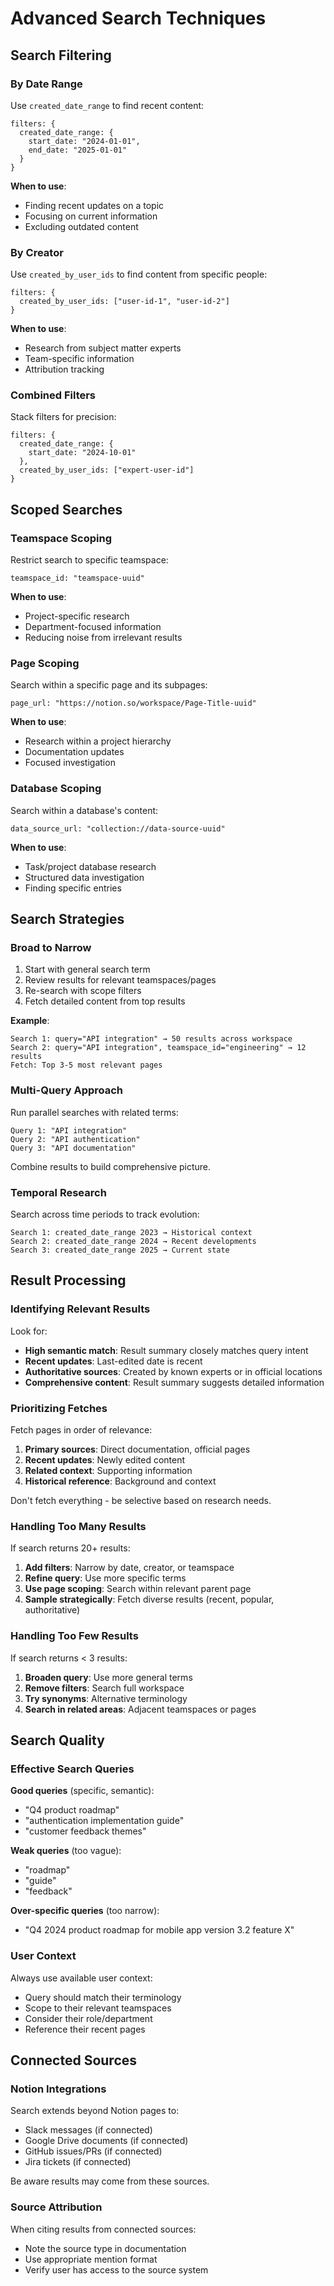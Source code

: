 # Advanced Search Techniques

## Search Filtering

### By Date Range

Use `created_date_range` to find recent content:

```
filters: {
  created_date_range: {
    start_date: "2024-01-01",
    end_date: "2025-01-01"
  }
}
```

**When to use**:
- Finding recent updates on a topic
- Focusing on current information
- Excluding outdated content

### By Creator

Use `created_by_user_ids` to find content from specific people:

```
filters: {
  created_by_user_ids: ["user-id-1", "user-id-2"]
}
```

**When to use**:
- Research from subject matter experts
- Team-specific information
- Attribution tracking

### Combined Filters

Stack filters for precision:

```
filters: {
  created_date_range: {
    start_date: "2024-10-01"
  },
  created_by_user_ids: ["expert-user-id"]
}
```

## Scoped Searches

### Teamspace Scoping

Restrict search to specific teamspace:

```
teamspace_id: "teamspace-uuid"
```

**When to use**:
- Project-specific research
- Department-focused information
- Reducing noise from irrelevant results

### Page Scoping

Search within a specific page and its subpages:

```
page_url: "https://notion.so/workspace/Page-Title-uuid"
```

**When to use**:
- Research within a project hierarchy
- Documentation updates
- Focused investigation

### Database Scoping

Search within a database's content:

```
data_source_url: "collection://data-source-uuid"
```

**When to use**:
- Task/project database research
- Structured data investigation
- Finding specific entries

## Search Strategies

### Broad to Narrow

1. Start with general search term
2. Review results for relevant teamspaces/pages
3. Re-search with scope filters
4. Fetch detailed content from top results

**Example**:
```
Search 1: query="API integration" → 50 results across workspace
Search 2: query="API integration", teamspace_id="engineering" → 12 results
Fetch: Top 3-5 most relevant pages
```

### Multi-Query Approach

Run parallel searches with related terms:

```
Query 1: "API integration"
Query 2: "API authentication"
Query 3: "API documentation"
```

Combine results to build comprehensive picture.

### Temporal Research

Search across time periods to track evolution:

```
Search 1: created_date_range 2023 → Historical context
Search 2: created_date_range 2024 → Recent developments
Search 3: created_date_range 2025 → Current state
```

## Result Processing

### Identifying Relevant Results

Look for:
- **High semantic match**: Result summary closely matches query intent
- **Recent updates**: Last-edited date is recent
- **Authoritative sources**: Created by known experts or in official locations
- **Comprehensive content**: Result summary suggests detailed information

### Prioritizing Fetches

Fetch pages in order of relevance:

1. **Primary sources**: Direct documentation, official pages
2. **Recent updates**: Newly edited content
3. **Related context**: Supporting information
4. **Historical reference**: Background and context

Don't fetch everything - be selective based on research needs.

### Handling Too Many Results

If search returns 20+ results:

1. **Add filters**: Narrow by date, creator, or teamspace
2. **Refine query**: Use more specific terms
3. **Use page scoping**: Search within relevant parent page
4. **Sample strategically**: Fetch diverse results (recent, popular, authoritative)

### Handling Too Few Results

If search returns < 3 results:

1. **Broaden query**: Use more general terms
2. **Remove filters**: Search full workspace
3. **Try synonyms**: Alternative terminology
4. **Search in related areas**: Adjacent teamspaces or pages

## Search Quality

### Effective Search Queries

**Good queries** (specific, semantic):
- "Q4 product roadmap"
- "authentication implementation guide"
- "customer feedback themes"

**Weak queries** (too vague):
- "roadmap"
- "guide"
- "feedback"

**Over-specific queries** (too narrow):
- "Q4 2024 product roadmap for mobile app version 3.2 feature X"

### User Context

Always use available user context:
- Query should match their terminology
- Scope to their relevant teamspaces
- Consider their role/department
- Reference their recent pages

## Connected Sources

### Notion Integrations

Search extends beyond Notion pages to:
- Slack messages (if connected)
- Google Drive documents (if connected)
- GitHub issues/PRs (if connected)
- Jira tickets (if connected)

Be aware results may come from these sources.

### Source Attribution

When citing results from connected sources:
- Note the source type in documentation
- Use appropriate mention format
- Verify user has access to the source system

